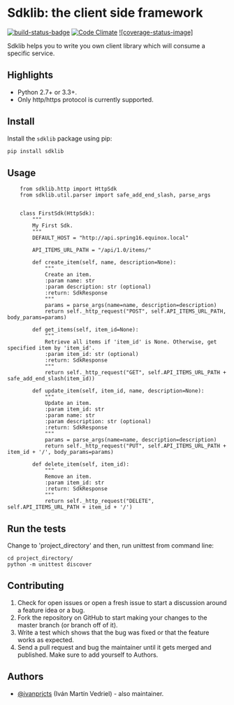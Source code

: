 # Sdklib: the client side framework #

[![build-status-badge]][build-status]
[![Code Climate](https://codeclimate.com/github/ivanprjcts/sdklib/badges/gpa.svg)](https://codeclimate.com/github/ivanprjcts/sdklib)
[![coverage-status-image]][codecov]


Sdklib helps you to write you own client library which will consume a specific service.


## Highlights

* Python 2.7+ or 3.3+.
* Only http/https protocol is currently supported.


## Install

Install the `sdklib` package using pip:

```bash
pip install sdklib
```


## Usage

```
    from sdklib.http import HttpSdk
    from sdklib.util.parser import safe_add_end_slash, parse_args
    
    
    class FirstSdk(HttpSdk):
        """
        My First Sdk.
        """
        DEFAULT_HOST = "http://api.spring16.equinox.local"
        
        API_ITEMS_URL_PATH = "/api/1.0/items/"
         
        def create_item(self, name, description=None):
            """
            Create an item.
            :param name: str
            :param description: str (optional)
            :return: SdkResponse
            """
            params = parse_args(name=name, description=description)
            return self._http_request("POST", self.API_ITEMS_URL_PATH, body_params=params)
    
        def get_items(self, item_id=None):
            """
            Retrieve all items if 'item_id' is None. Otherwise, get specified item by 'item_id'.
            :param item_id: str (optional)
            :return: SdkResponse
            """
            return self._http_request("GET", self.API_ITEMS_URL_PATH + safe_add_end_slash(item_id))
    
        def update_item(self, item_id, name, description=None):
            """
            Update an item.
            :param item_id: str
            :param name: str
            :param description: str (optional)
            :return: SdkResponse
            """
            params = parse_args(name=name, description=description)
            return self._http_request("PUT", self.API_ITEMS_URL_PATH + item_id + '/', body_params=params)

        def delete_item(self, item_id):
            """
            Remove an item.
            :param item_id: str
            :return: SdkResponse
            """
            return self._http_request("DELETE", self.API_ITEMS_URL_PATH + item_id + '/')

```

## Run the tests

Change to 'project_directory' and then, run unittest from command line:
```
cd project_directory/
python -m unittest discover
```


## Contributing

1. Check for open issues or open a fresh issue to start a discussion around a feature idea or a bug.
2. Fork the repository on GitHub to start making your changes to the master branch (or branch off of it).
3. Write a test which shows that the bug was fixed or that the feature works as expected.
4. Send a pull request and bug the maintainer until it gets merged and published. Make sure to add yourself to Authors.


## Authors

* [@ivanprjcts](https://github.com/ivanprjcts) (Iván Martín Vedriel) - also maintainer.



[build-status-badge]: https://travis-ci.org/ivanprjcts/sdklib.svg?branch=v1.0
[build-status]: https://travis-ci.org/ivanprjcts/sdklib
[codecov]: http://codecov.io/github/ivanprjcts/sdklib?branch=master
